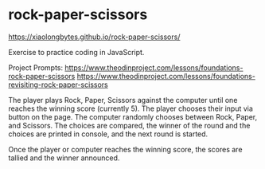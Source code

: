 # rock-paper-scissors
https://xiaolongbytes.github.io/rock-paper-scissors/

Exercise to practice coding in JavaScript.

Project Prompts:
https://www.theodinproject.com/lessons/foundations-rock-paper-scissors
https://www.theodinproject.com/lessons/foundations-revisiting-rock-paper-scissors

The player plays Rock, Paper, Scissors against the computer until one reaches the winning score (currently 5).
The player chooses their input via button on the page.
The computer randomly chooses between Rock, Paper, and Scissors.
The choices are compared, the winner of the round and the choices are printed in console, and the next round is started.

Once the player or computer reaches the winning score, the scores are tallied and the winner announced.

